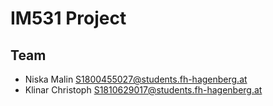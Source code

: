 
# IM531 Project

## Team

  - Niska Malin 	S1800455027@students.fh-hagenberg.at
  - Klinar Christoph	S1810629017@students.fh-hagenberg.at

